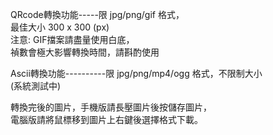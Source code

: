 QRcode轉換功能-----限 jpg/png/gif 格式，  
最佳大小 300 x 300 (px)  
注意: GIF擋案請盡量使用白底，  
禎數會極大影響轉換時間，請斟酌使用

Ascii轉換功能----------限 jpg/png/mp4/ogg 格式，不限制大小  
(系統測試中)

轉換完後的圖片，手機版請長壓圖片後按儲存圖片，  
電腦版請將鼠標移到圖片上右鍵後選擇格式下載。